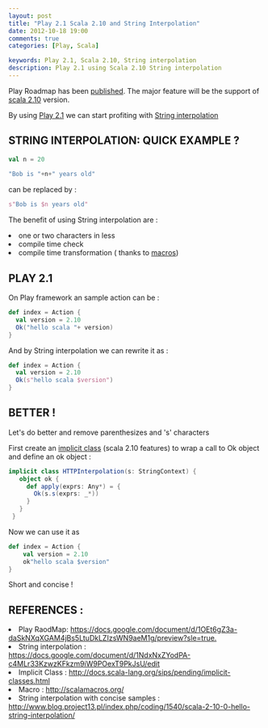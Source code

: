 ```yaml
---
layout: post
title: "Play 2.1 Scala 2.10 and String Interpolation"
date: 2012-10-18 19:00
comments: true
categories: [Play, Scala]

keywords: Play 2.1, Scala 2.10, String interpolation
description: Play 2.1 using Scala 2.10 String interpolation
---
```


Play Roadmap has been <a href="https://docs.google.com/document/d/1OEt6gZ3a-daSkNXqXGAM4jBs5LtuDkLZIzsWN9aeM1g/preview?sle=true">published</a>. The major feature will be the support of <a href="http://www.scala-lang.org/">scala 2.10</a> version.


By using <a href="http://www.playframework.org/">Play 2.1</a> we can start profiting with <a href="https://docs.google.com/document/d/1NdxNxZYodPA-c4MLr33KzwzKFkzm9iW9POexT9PkJsU/edit">String interpolation</a>
<!-- more -->
<h2>STRING INTERPOLATION: QUICK EXAMPLE ? </h2>

```	scala
val n = 20
 
"Bob is "+n+" years old"
```
can be replaced by :
```	scala
s"Bob is $n years old"
```
The benefit of using String interpolation are : 

<li>one or two characters in less</li>
<li>compile time check</li>
<li>compile time transformation ( thanks to <a href="http://scalamacros.org/">macros</a>)</li>

<h2>PLAY 2.1</h2>

On Play framework an sample action can be :
```	scala
def index = Action {
  val version = 2.10
  Ok("hello scala "+ version)
}
```
And by String interpolation we can rewrite it as :
```	scala
def index = Action {
  val version = 2.10
  Ok(s"hello scala $version")
}
```
<h2>BETTER ! </h2>


Let's do better and remove parenthesizes and 's' characters

First create an <a href="http://docs.scala-lang.org/sips/pending/implicit-classes.html">implicit class</a> (scala 2.10 features) to wrap a call to Ok object and define an ok object :
```	scala
implicit class HTTPInterpolation(s: StringContext) {
   object ok {
     def apply(exprs: Any*) = {
       Ok(s.s(exprs: _*))
     }
   }
 }
```
Now we can use it as 
```	scala
def index = Action {
    val version = 2.10
    ok"hello scala $version"
}
```
Short and concise ! 

<h2>REFERENCES :</h2>

<li>Play RaodMap: <a href="https://docs.google.com/document/d/1OEt6gZ3a-daSkNXqXGAM4jBs5LtuDkLZIzsWN9aeM1g/preview?sle=true.">https://docs.google.com/document/d/1OEt6gZ3a-daSkNXqXGAM4jBs5LtuDkLZIzsWN9aeM1g/preview?sle=true.</a></li>
<li>String interpolation : <a href="https://docs.google.com/document/d/1NdxNxZYodPA-c4MLr33KzwzKFkzm9iW9POexT9PkJsU/edit">https://docs.google.com/document/d/1NdxNxZYodPA-c4MLr33KzwzKFkzm9iW9POexT9PkJsU/edit</a></li>
<li>Implicit Class : <a href="http://docs.scala-lang.org/sips/pending/implicit-classes.html">http://docs.scala-lang.org/sips/pending/implicit-classes.html</a>
<li>Macro : <a href="http://scalamacros.org/">http://scalamacros.org/</a></li>
<li>String interpolation with concise samples : <a href="http://www.blog.project13.pl/index.php/coding/1540/scala-2-10-0-hello-string-interpolation/">http://www.blog.project13.pl/index.php/coding/1540/scala-2-10-0-hello-string-interpolation/</a></li>